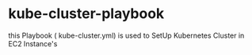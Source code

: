 # kube-cluster-playbook
this Playbook ( kube-cluster.yml) is used to SetUp Kubernetes Cluster in EC2 Instance's

